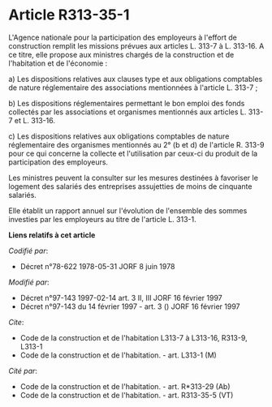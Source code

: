 # Article R313-35-1

L'Agence nationale pour la participation des employeurs à l'effort de construction remplit les missions prévues aux articles
L. 313-7 à L. 313-16. A ce titre, elle propose aux ministres chargés de la construction et de l'habitation et de l'économie :

a) Les dispositions relatives aux clauses type et aux obligations comptables de nature réglementaire des associations
mentionnées à l'article L. 313-7 ;

b) Les dispositions réglementaires permettant le bon emploi des fonds collectés par les associations et organismes mentionnés
aux articles L. 313-7 et L. 313-16.

c) Les dispositions relatives aux obligations comptables de nature réglementaire des organismes mentionnés au 2° (b et d) de
l'article R. 313-9 pour ce qui concerne la collecte et l'utilisation par ceux-ci du produit de la participation des
employeurs.

Les ministres peuvent la consulter sur les mesures destinées à favoriser le logement des salariés des entreprises assujetties
de moins de cinquante salariés.

Elle établit un rapport annuel sur l'évolution de l'ensemble des sommes investies par les employeurs au titre de l'article L.
313-1.

**Liens relatifs à cet article**

_Codifié par_:

  - Décret n°78-622 1978-05-31 JORF 8 juin 1978

_Modifié par_:

  - Décret n°97-143 1997-02-14 art. 3 II, III JORF 16 février 1997
  - Décret n°97-143 du 14 février 1997 - art. 3 () JORF 16 février 1997

_Cite_:

  - Code de la construction et de l'habitation L313-7 à L313-16, R313-9, L313-1
  - Code de la construction et de l'habitation. - art. L313-1 (M)

_Cité par_:

  - Code de la construction et de l'habitation. - art. R*313-29 (Ab)
  - Code de la construction et de l'habitation. - art. R313-35-5 (VT)
